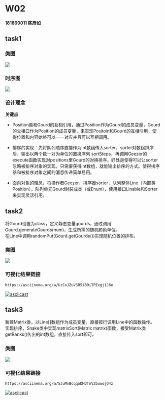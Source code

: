 # W02
**181860011 陈彦如**

## task1

### 类图
![](https://github.com/jwork-2021/jw02-RudyChan0/blob/master/example/181860011/uml/example.png)

### 时序图
![](https://github.com/jwork-2021/jw02-RudyChan0/blob/master/example/181860011/uml/timeLine.png)

### 设计理念

**关键点**
- Position类和Gourd的互相引用，通过Position作为Gourd的成员变量，Gourd的父接口作为Position的成员变量，来实现Positoin和Gourd的互相引用，使得位置和内容始终可以一一对应并且可以互相调用。

- 排序的实现：先将队列顺序直接作为int数组传入sorter，sorter对数组排序后，输出以两个数一对为单位的置换序列 sortSteps，再调用Geezer的execute函数实现对positions里Gourd的对换排序。好处是使得可以让sorter忽略被排序对象的实现，只需要获得int数组，就能输出排序的方式。使得排序器和被排序对象之间的消息传递简单易用。

- 面向对象的理念，将操作者Geezer，排序器sorter，队列整体Line（内部类Position），队列单元Gourd封装成类（或Enum），使用接口Linable和Sorter来实现灵活引用。

## task2

将Gourd设置为class，定义静态变量gourds，通过调用Gourd.generateGourds(num)，生成所需的随机颜色单位。  
在Line中调用randomPut(Gourd.getGourds())实现随机位置的排布。

### 类图

![](https://github.com/jwork-2021/jw02-RudyChan0/blob/master/example/181860011/uml/task2.png)



### 可视化结果链接
    https://asciinema.org/a/UzCoJZuV3R5i89iTPEegj1J6e

[![asciicast](https://asciinema.org/a/UzCoJZuV3R5i89iTPEegj1J6e.svg)](https://asciinema.org/a/UzCoJZuV3R5i89iTPEegj1J6e)

## task3

新建Matrix类，以Line[]数组作为成员变量，直接按行调用Line中的函数操作。  
实现排序，Snake类中实现matrixSort(Matrix matrix)函数，接受Matrix类getRanks()传出的int数组，直接传入sort即可。

### 类图

![](https://github.com/jwork-2021/jw02-RudyChan0/blob/master/example/181860011/uml/task3.png)



### 可视化结果链接
    https://asciinema.org/a/SJuMnBcqqoDM3TnVZbuwojO4z

[![asciicast](https://asciinema.org/a/SJuMnBcqqoDM3TnVZbuwojO4z.svg)](https://asciinema.org/a/SJuMnBcqqoDM3TnVZbuwojO4z)